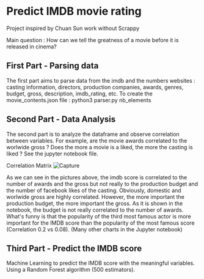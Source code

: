 # Predict IMDB movie rating
Project inspired by Chuan Sun work without Scrappy

Main question : How can we tell the greatness of a movie before it is released in cinema?

## First Part - Parsing data
The first part aims to parse data from the imdb and the numbers websites : casting information, directors, production companies, awards, genres, budget, gross, description, imdb_rating, etc.
To create the movie_contents.json file :
python3 parser.py nb_elements

## Second Part - Data Analysis
The second part is to analyze the dataframe and observe correlation between variables. For example, are the movie awards correlated to the worlwide gross ? Does the more a movie is a liked, the more the casting is liked ? See the jupyter notebook file.

Correlation Matrix
![Capture](https://user-images.githubusercontent.com/32996653/74405070-3ca5b900-4e52-11ea-9188-4998e3e708c8.PNG)

As we can see in the pictures above, the imdb score is correlated to the number of awards and the gross but not really to the production budget and the number of facebook likes of the casting.
Obviously, domestic and worlwide gross are highly correlated. However, the more important the production budget, the more important the gross.
As it is shown in the notebook, the budget is not really correlated to the number of awards.
What's funny is that the popularity of the third most famous actor is more important for the IMDB score than the popularity of the most famous score (Correlation 0.2 vs 0.08).
(Many other charts in the Jupyter notebook)

## Third Part - Predict the IMDB score
Machine Learning to predict the IMDB score with the meaningful variables.
Using a Random Forest algorithm (500 estimators).

